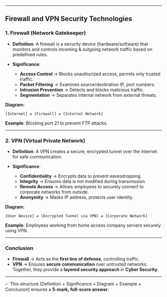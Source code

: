 
---

## **Firewall and VPN Security Technologies**

### **1. Firewall (Network Gatekeeper)**

* **Definition**: A firewall is a security device (hardware/software) that monitors and controls incoming & outgoing network traffic based on predefined rules.
* **Significance**:

  * **Access Control** → Blocks unauthorized access, permits only trusted traffic.
  * **Packet Filtering** → Examines source/destination IP, port numbers.
  * **Intrusion Prevention** → Detects and blocks malicious traffic.
  * **Segmentation** → Separates internal network from external threats.

**Diagram:**

```
[Internet] ⇄ [Firewall] ⇄ [Internal Network]
```

**Example**: Blocking port 21 to prevent FTP attacks.

---

### **2. VPN (Virtual Private Network)**

* **Definition**: A VPN creates a secure, encrypted tunnel over the internet for safe communication.
* **Significance**:

  * **Confidentiality** → Encrypts data to prevent eavesdropping.
  * **Integrity** → Ensures data is not modified during transmission.
  * **Remote Access** → Allows employees to securely connect to corporate networks from outside.
  * **Anonymity** → Masks IP address, protects user identity.

**Diagram:**

```
[User Device] ⇄ (Encrypted Tunnel via VPN) ⇄ [Corporate Network]
```

**Example**: Employees working from home access company servers securely using VPN.

---

### **Conclusion**

* **Firewall** → Acts as the **first line of defense**, controlling traffic.
* **VPN** → Ensures **secure communication** over untrusted networks.
  Together, they provide a **layered security approach** in **Cyber Security**.

---

✅ This structure (Definition + Significance + Diagram + Example + Conclusion) ensures a **5-mark, full-score answer**.


